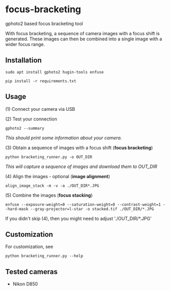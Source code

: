 # focus-bracketing
gphoto2 based focus bracketing tool

With focus bracketing, a sequence of camera images with a focus shift is generated.
These images can then be combined into a single image with a wider focus range. 

## Installation

    sudo apt install gphoto2 hugin-tools enfuse
    
    pip install -r requirements.txt

## Usage

(1) Connect your camera via USB

(2) Test your connection

    gphoto2 --summary

*This should print some information about your camera.*

(3) Obtain a sequence of images with a focus shift (**focus bracketing**)

    python bracketing_runner.py -o OUT_DIR

*This will capture a sequence of images and download them to OUT_DIR*

(4) Align the images - optional (**image alignment**)

    align_image_stack -m -v -a ./OUT_DIR*.JPG

(5) Combine the images (**focus stacking**)

    enfuse --exposure-weight=0 --saturation-weight=0 --contrast-weight=1 --hard-mask --gray-projector=l-star -o stacked.tif ./OUT_DIR/*.JPG

If you didn't skip (4), then you might need to adjust './OUT_DIR/*.JPG'

## Customization

For customization, see 

    python bracketing_runner.py --help



## Tested cameras

* Nikon D850
